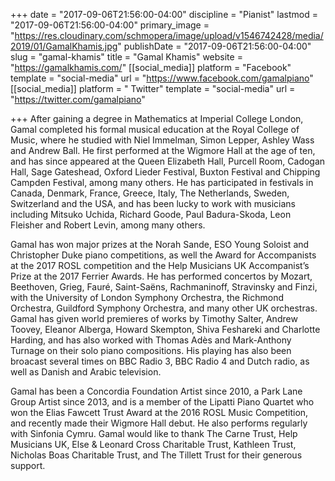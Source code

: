 +++
date = "2017-09-06T21:56:00-04:00"
discipline = "Pianist"
lastmod = "2017-09-06T21:56:00-04:00"
primary_image = "https://res.cloudinary.com/schmopera/image/upload/v1546742428/media/2019/01/GamalKhamis.jpg"
publishDate = "2017-09-06T21:56:00-04:00"
slug = "gamal-khamis"
title = "Gamal Khamis"
website = "https://gamalkhamis.com/"
[[social_media]]
platform = "Facebook"
template = "social-media"
url = "https://www.facebook.com/gamalpiano"
[[social_media]]
platform = " Twitter"
template = "social-media"
url = "https://twitter.com/gamalpiano"

+++
After gaining a degree in Mathematics at Imperial College London, Gamal completed his formal musical education at the Royal College of Music, where he studied with Niel Immelman, Simon Lepper, Ashley Wass and Andrew Ball. He first performed at the Wigmore Hall at the age of ten, and has since appeared at the Queen Elizabeth Hall, Purcell Room, Cadogan Hall, Sage Gateshead, Oxford Lieder Festival, Buxton Festival and Chipping Campden Festival, among many others. He has participated in festivals in Canada, Denmark, France, Greece, Italy, The Netherlands, Sweden, Switzerland and the USA, and has been lucky to work with musicians including Mitsuko Uchida, Richard Goode, Paul Badura-Skoda, Leon Fleisher and Robert Levin, among many others.

Gamal has won major prizes at the Norah Sande, ESO Young Soloist and Christopher Duke piano competitions, as well the Award for Accompanists at the 2017 ROSL competition and the Help Musicians UK Accompanist’s Prize at the 2017 Ferrier Awards. He has performed concertos by Mozart, Beethoven, Grieg, Fauré, Saint-Saëns, Rachmaninoff, Stravinsky and Finzi, with the University of London Symphony Orchestra, the Richmond Orchestra, Guildford Symphony Orchestra, and many other UK orchestras. Gamal has given world premieres of works by Timothy Salter, Andrew Toovey, Eleanor Alberga, Howard Skempton, Shiva Feshareki and Charlotte Harding, and has also worked with Thomas Adès and Mark-Anthony Turnage on their solo piano compositions. His playing has also been broacast several times on BBC Radio 3, BBC Radio 4 and Dutch radio, as well as Danish and Arabic television.

Gamal has been a Concordia Foundation Artist since 2010, a Park Lane Group Artist since 2013, and is a member of the Lipatti Piano Quartet who won the Elias Fawcett Trust Award at the 2016 ROSL Music Competition, and recently made their Wigmore Hall debut. He also performs regularly with Sinfonia Cymru. Gamal would like to thank The Carne Trust, Help Musicians UK, Else & Leonard Cross Charitable Trust, Kathleen Trust, Nicholas Boas Charitable Trust, and The Tillett Trust for their generous support.